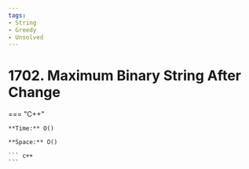 ```yaml
---
tags:
- String
- Greedy
- Unsolved
---
```



# 1702. Maximum Binary String After Change

=== "C++"

    **Time:** O()

    **Space:** O()

    ``` c++
    ```